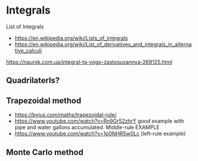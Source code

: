 Integrals
===

List of Integrals

- https://en.wikipedia.org/wiki/Lists_of_integrals
- https://en.wikipedia.org/wiki/List_of_derivatives_and_integrals_in_alternative_calculi


https://naurok.com.ua/integral-ta-yogo-zastosuvannya-269125.html

## Quadrilaterls?


## Trapezoidal method

- https://byjus.com/maths/trapezoidal-rule/
- https://www.youtube.com/watch?v=Rn9Gr52zhrY good example with pipe and water gallons accumulated. Middle-rule EXAMPLE
- https://www.youtube.com/watch?v=1p0NHR5w0Lc (left-rule example)

## Monte Carlo method
